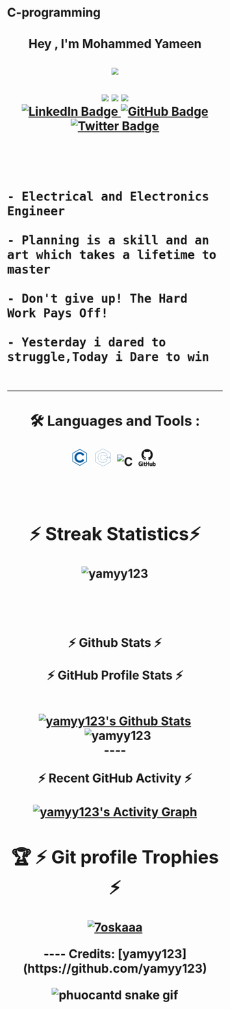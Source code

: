 # C-programming
 <h1 align="center">
  Hey
  , I'm Mohammed Yameen
 
 
  <p align="center">
  <a href="https://github.com/DenverCoder1/readme-typing-svg"><img src="https://readme-typing-svg.herokuapp.com?lines=Electrical+and+Electronics+Engineer;C-Programmer;Keep%20it%20simple%20,efficient&center=true&width=500&height=50"></a>
</p>
 
 
<div id="header" align="center">
<img src="https://media2.giphy.com/media/3o7aCTfyhYawdOXcFW/giphy.gif?cid=ecf05e47u2v4i03u6o1rvoxj7yxmef7r301tp546hc6hq5ul&rid=giphy.gif&ct=g" width="200"/>
  <img src="https://media4.giphy.com/media/26n7b7PjSOZJwVCmY/giphy.gif?cid=ecf05e477h47kuc7wpeyy2z4wxjdz3av15qpksh2e15ytab6&rid=giphy.gif&ct=g" width="200"/>
  <img src="https://media4.giphy.com/media/8j6RDZ9MqQVSYNTjKk/giphy.gif?cid=ecf05e47v34yz86ev5xwx0zsjp7e2e0a0cfrltsg6kuoq2l4&rid=giphy.gif&ct=g" width="200"/>
</div>


<div id="badges"align="center">
  <a href="https://www.linkedin.com/in/mohammed-yameen/">
    <img src="https://img.shields.io/badge/LinkedIn-blue?style=for-the-badge&logo=linkedin&logoColor=white" alt="LinkedIn Badge"/>
  </a>
  <a href="https://github.com/yamyy123">
    <img src="https://img.shields.io/badge/GitHub-black?style=for-the-badge&logo=GitHub&logoColor=white" alt="GitHub Badge"/>
  </a>
  <a href=" https://twitter.com/yameen0603">
    <img src="https://img.shields.io/badge/Twitter-blue?style=for-the-badge&logo=twitter&logoColor=white" alt="Twitter Badge"/>
  </a>
<div id="badges"align="center">
<img src="https://komarev.com/ghpvc/?username=yamyy123&style=round-round&color=green" alt=""/>
</div>

<p align="left">
  <samp>
    <br><br>
    - Electrical and Electronics Engineer
    <br><br>
    - Planning is a skill and an art which takes a lifetime to master
    <br><br>
    - Don't give up! The Hard Work Pays Off!
    <br><br>
    - Yesterday i dared to struggle,Today i Dare to win
    <br><br>  
  </samp>
</p>

  ---

### :hammer_and_wrench: Languages and Tools :
  <img src="https://github.com/devicons/devicon/blob/master/icons/c/c-line.svg" title="C" alt="C" width="40" height="40"/>&nbsp;
  <img src="https://github.com/devicons/devicon/blob/master/icons/cplusplus/cplusplus-line.svg" title="C++" alt="C++" width="40" height="40"/>&nbsp;
  <img src="https://camo.githubusercontent.com/9f7002fa85f5bc686e82076e686b18b1b56835800059e455b9f913a091d9083c/687474703a2f2f75706c6f61642e77696b696d656469612e6f72672f77696b6970656469612f636f6d6d6f6e732f7468756d622f632f63332f507974686f6e2d6c6f676f2d6e6f746578742e7376672f3230303070782d507974686f6e2d6c6f676f2d6e6f746578742e7376672e706e67" title="Embedded C" alt="C" width="40" height="40"/>&nbsp;
  <img src="https://github.com/devicons/devicon/blob/master/icons/github/github-original-wordmark.svg" title="GitHub" alt="GitHub" width="40" height="40"/>&nbsp;
 
 
  <br>

## ⚡ Streak Statistics⚡
<p align="center"><img src="https://github-readme-streak-stats.herokuapp.com/?user=yamyy123&theme=react" alt="yamyy123" /></p>

<br>
<br>
   
   ⚡ Github Stats ⚡

  <summary><b> ⚡ GitHub Profile Stats ⚡</b></summary>
  <br/>
  <p align="center">
    <a href="https://github.com/anuraghazra/github-readme-stats"><img alt="yamyy123's Github Stats" src="https://github-readme-stats.vercel.app/api?username=yamyy123&show_icons=true&count_private=true&theme=react" height="177px"/></a>
<br/>
  &nbsp;
 <img src="https://github-readme-stats.vercel.app/api/top-langs?username=yamyy123&langs_count=10&show_icons=true&locale=en&layout=compact&theme=react" alt="yamyy123" height="192px"/>
  <br/>
    ----

  <summary><b>⚡ Recent GitHub Activity ⚡</b></summary>
  <br/>
   <a href="https://github.com/7oSkaaa"><img alt="yamyy123's Activity Graph" src="https://activity-graph.herokuapp.com/graph?username=yamyy123&custom_title=yamyy123's%20Contribution%20Graph&theme=react" /></a>
  <br/>


## :trophy: ⚡ Git profile Trophies ⚡

<p align="center"> <a href="https://github.com/ryo-ma/github-profile-trophy"><img src="https://github-profile-trophy.vercel.app/?username=yamyy123&layout=compact&theme=react" alt="7oskaaa" /></a> </p>
----
Credits: [yamyy123](https://github.com/yamyy123)

![phuocantd snake gif](https://media0.giphy.com/media/l1KtXmfi3EnjM5zpK/giphy.gif)
